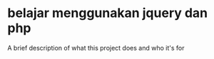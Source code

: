# belajar menggunakan jquery dan php

A brief description of what this project does and who it's for